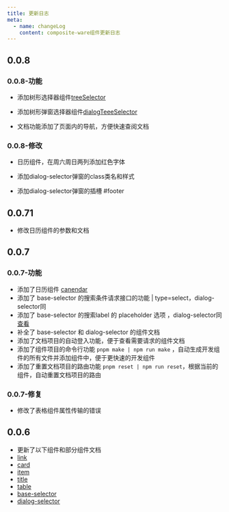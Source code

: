 ```yaml
---
title: 更新日志
meta:
  - name: changeLog
    content: composite-ware组件更新日志
---
```


## 0.0.8

### 0.0.8-功能

- 添加树形选择器组件[treeSelector](http://10.28.89.11:9209/zh-CN/components/tree-selector)

- 添加树形弹窗选择器组件[dialogTeeeSelector](http://10.28.89.11:9209/zh-CN/components/dialog-tree-selector)

- 文档功能添加了页面内的导航，方便快速查阅文档

### 0.0.8-修改

- 日历组件，在周六周日两列添加红色字体

- 添加dialog-selector弹窗的class类名和样式

- 添加dialog-selector弹窗的插槽 #footer

## 0.0.71

- 修改日历组件的参数和文档

## 0.0.7

### 0.0.7-功能

- 添加了日历组件 [canendar](http://10.28.89.11:9209/zh-CN/components/calendar)
- 添加了 base-selector 的搜索条件请求接口的功能 | type=select，dialog-selector同
- 添加了 base-selector 的搜索label 的 placeholder 选项 ，dialog-selector同[查看](http://10.28.89.11:9209/zh-CN/components/base-selector)
- 补全了 base-selector 和 dialog-selector 的组件文档
- 添加了文档项目的自动登入功能，便于查看需要请求的组件文档
- 添加了组件项目的命令行功能 `pnpm make | npm run make` ，自动生成开发组件的所有文件并添加组件中，便于更快速的开发组件
- 添加了重置文档项目的路由功能 `pnpm reset | npm run reset`，根据当前的组件，自动重置文档项目的路由

### 0.0.7-修复

- 修改了表格组件属性传输的错误

## 0.0.6

- 更新了以下组件和部分组件文档
- [link](http://10.28.89.11:9209/zh-CN/components/link)
- [card](http://10.28.89.11:9209/zh-CN/components/card)
- [item](http://10.28.89.11:9209/zh-CN/components/item)
- [title](http://10.28.89.11:9209/zh-CN/components/title)
- [table](http://10.28.89.11:9209/zh-CN/components/table)
- [base-selector](http://10.28.89.11:9209/zh-CN/components/base-selector)
- [dialog-selector](http://10.28.89.11:9209/zh-CN/components/dialog-selector)
